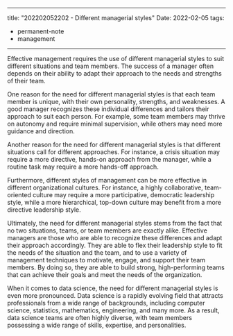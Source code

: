 
---
title: "202202052202 - Different managerial styles"
Date: 2022-02-05
tags: 
- permanent-note 
- management
---

Effective management requires the use of different managerial styles to suit different situations and team members. The success of a manager often depends on their ability to adapt their approach to the needs and strengths of their team.

One reason for the need for different managerial styles is that each team member is unique, with their own personality, strengths, and weaknesses. A good manager recognizes these individual differences and tailors their approach to suit each person. For example, some team members may thrive on autonomy and require minimal supervision, while others may need more guidance and direction.

Another reason for the need for different managerial styles is that different situations call for different approaches. For instance, a crisis situation may require a more directive, hands-on approach from the manager, while a routine task may require a more hands-off approach.

Furthermore, different styles of management can be more effective in different organizational cultures. For instance, a highly collaborative, team-oriented culture may require a more participative, democratic leadership style, while a more hierarchical, top-down culture may benefit from a more directive leadership style.

Ultimately, the need for different managerial styles stems from the fact that no two situations, teams, or team members are exactly alike. Effective managers are those who are able to recognize these differences and adapt their approach accordingly. They are able to flex their leadership style to fit the needs of the situation and the team, and to use a variety of management techniques to motivate, engage, and support their team members. By doing so, they are able to build strong, high-performing teams that can achieve their goals and meet the needs of the organization.

When it comes to data science, the need for different managerial styles is even more pronounced. Data science is a rapidly evolving field that attracts professionals from a wide range of backgrounds, including computer science, statistics, mathematics, engineering, and many more. As a result, data science teams are often highly diverse, with team members possessing a wide range of skills, expertise, and personalities.



 